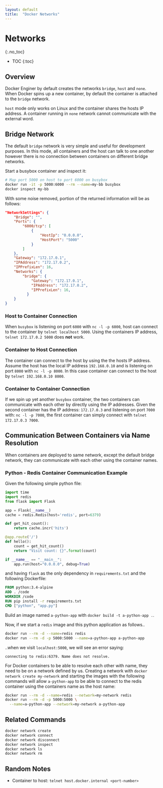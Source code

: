 ```yaml
---
layout: default
title:  "Docker Networks"
---
```


# Networks
{:.no_toc}

* TOC
{:toc}

## Overview
Docker Enginer by default creates the networks `bridge`, `host` and `none`. When Docker spins up a new container, by default the container is attached to the `bridge` network. 

`host` mode only works on Linux and the container shares the hosts IP address. A container running in `none` network cannot communicate with the external word. 

## Bridge Network
The default `bridge` network is very simple and useful for development purposes. In this mode, all containers and the host can talk to one another however there is no connection between containers on different bridge networks.

Start a busybox container and inspect it:

```bash
# Map port 5000 on host to port 6000 on busybox
docker run -it -p 5000:6000 --rm --name=my-bb busybox
docker inspect my-bb
```

With some noise removed, portion of the returned information will be as follows:

```json
"NetworkSettings": {
    "Bridge": "",
    "Ports": {
        "6000/tcp": [
            {
                "HostIp": "0.0.0.0",
                "HostPort": "5000"
            }
        ]
    },
    "Gateway": "172.17.0.1",
    "IPAddress": "172.17.0.2",
    "IPPrefixLen": 16,
    "Networks": {
        "bridge": {
            "Gateway": "172.17.0.1",
            "IPAddress": "172.17.0.2",
            "IPPrefixLen": 16,
          }
    }
}
```

### Host to Container Connection
When `busybox` is listening on port `6000` with `nc -l -p 6000`, host can connect to the container by `telnet localhost 5000`. Using the containers IP address, `telnet 172.17.0.2 5000` does __not__ work. 

### Container to Host Connection
The container can connect to the host by using the the hosts IP address. Assume the host has the local IP address `192.168.0.10` and is listening on port `8000` with `nc -l -p 8000`. In this case container can connect to the host by `telnet 192.168.0.10 8000`. 

### Container to Container Connection
If we spin up yet another `busybox` container, the two containers can communicate with each other by directly using the IP addresses. Given the second container has the IP address: `172.17.0.3` and listening on port `7000` with: `nc -l -p 7000`, the first container can simply connect with `telnet 172.17.0.3 7000`.

## Communication Between Containers via Name Resolution
When containers are deployed to same network, except the default bridge network, they can communicate with each other using the container names. 

### Python - Redis Container Communication Example
Given the following simple python file:

```python
import time
import redis
from flask import Flask

app = Flask(__name__)
cache = redis.Redis(host='redis', port=6379)

def get_hit_count():
    return cache.incr('hits')

@app.route('/')
def hello():
    count = get_hit_count()
    return "Visit count: {}".format(count)

if __name__ == "__main__":
    app.run(host="0.0.0.0", debug=True)
```

and having `flask` as the only dependency in `requirements.txt` and the following Dockerfile:

```dockerfile
FROM python:3.4-alpine
ADD . /code
WORKDIR /code
RUN pip install -r requirements.txt
CMD ["python", "app.py"]
```

Build an image named `a-python-app` with `docker build -t a-python-app .`.

Now, if we start a `redis` image and this python application as follows..

```bash
docker run --rm -d --name=redis redis
docker run --rm -d -p 5000:5000 --name=a-python-app a-python-app
```

..when we visit `localhost:5000`, we will see an error saying:

```plaintext
connecting to redis:6379. Name does not resolve.
```

For Docker containers to be able to resolve each other with name, they need to be on a network defined by us. Creating a network with `docker network create my-network` and starting the images with the following commands will allow `a-python-app` to be able to connect to the redis container using the containers name as the host name:

```bash
docker run --rm -d --name=redis --network=my-network redis
docker run --rm -d -p 5000:5000 \
  --name=a-python-app --network=my-network a-python-app
```

## Related Commands

```bash
docker network create
docker network connect
docker network disconnect
docker network inspect
docker network ls
docker network rm
```

## Random Notes
- Container to host: `telnet host.docker.internal <port-number>`
